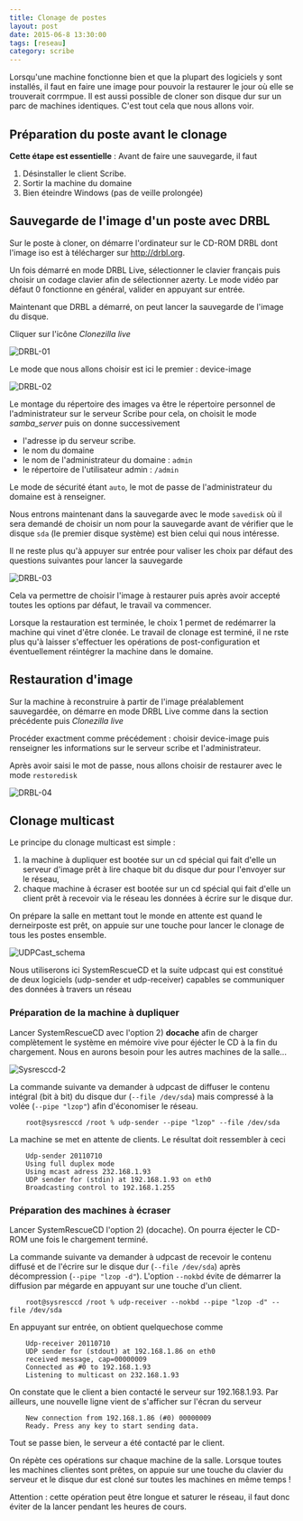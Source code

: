 ```yaml
---
title: Clonage de postes
layout: post
date: 2015-06-8 13:30:00
tags: [reseau]
category: scribe
---
```


Lorsqu'une machine fonctionne bien et que la plupart des logiciels y sont
installés, il faut en faire une image pour pouvoir la restaurer le jour où
elle se trouverait corrmpue. Il est aussi possible de cloner son disque dur
sur un parc de machines identiques. C'est tout cela que nous allons voir.

## Préparation du poste avant le clonage

**Cette étape est essentielle** : Avant de faire une sauvegarde, il faut

1.  Désinstaller le client Scribe.
1.  Sortir la machine du domaine
1.  Bien éteindre Windows (pas de veille prolongée)

## Sauvegarde de l'image d'un poste avec DRBL

Sur le poste à cloner, on démarre l'ordinateur sur le CD-ROM DRBL dont l'image
iso est à télécharger sur <http://drbl.org>.

Un fois démarré en mode DRBL Live, sélectionner le clavier français puis choisir
un codage clavier afin de sélectionner azerty. Le mode vidéo par défaut 0
fonctionne en général, valider en appuyant sur entrée.

Maintenant que DRBL a démarré, on peut lancer la sauvegarde de l'image du
disque.

Cliquer sur l'icône *Clonezilla live* 

![DRBL-01](figs/DRBL-01.png)

Le mode que nous allons choisir est ici le premier : device-image 

![DRBL-02](figs/DRBL-02.png)

Le montage du répertoire des images va être le répertoire personnel de
l'administrateur sur le serveur Scribe pour cela, on choisit le mode
*samba\_server* puis on donne successivement

-   l'adresse ip du serveur scribe.
-   le nom du domaine
-   le nom de l'administrateur du domaine : `admin`
-   le répertoire de l'utilisateur admin : `/admin`

Le mode de sécurité étant `auto`, le mot de passe de l'administrateur du domaine
est à renseigner.

Nous entrons maintenant dans la sauvegarde avec le mode `savedisk` où il sera
demandé de choisir un nom pour la sauvegarde avant de vérifier que le disque
`sda` (le premier disque système) est bien celui qui nous intéresse.

Il ne reste plus qu'à appuyer sur entrée pour valiser les choix par défaut des
questions suivantes pour lancer la sauvegarde 

![DRBL-03](figs/DRBL-03.png)

Cela va permettre de choisir l'image à restaurer puis après avoir accepté toutes
les options par défaut, le travail va commencer.

Lorsque la restauration est terminée, le choix 1 permet de redémarrer la machine
qui vinet d'être clonée. Le travail de clonage est terminé, il ne rste plus qu'à
laisser s'effectuer les opérations de post-configuration et éventuellement
réintégrer la machine dans le domaine.

## Restauration d'image

Sur la machine à reconstruire à partir de l'image préalablement sauvegardée, on
démarre en mode DRBL Live comme dans la section précédente puis *Clonezilla
live* 

Procéder exactment comme précédement : choisir device-image 
puis renseigner les informations sur le serveur scribe et l'administrateur.

Après avoir saisi le mot de passe, nous allons choisir de restaurer avec le mode
`restoredisk` 

![DRBL-04](figs/DRBL-04.png)

## Clonage multicast

Le principe du clonage multicast est simple :

1.  la machine à dupliquer est bootée sur un cd spécial qui fait d'elle un
    serveur d'image prêt à lire chaque bit du disque dur pour l'envoyer sur le
    réseau,
2.  chaque machine à écraser est bootée sur un cd spécial qui fait d'elle un
    client prêt à recevoir via le réseau les données à écrire sur le disque dur.

On prépare la salle en mettant tout le monde en attente est quand le
derneirposte est prêt, on appuie sur une touche pour lancer le clonage de tous
les postes ensemble.

![UDPCast_schema](figs/UDPCast_schema.png)

Nous utiliserons ici SystemRescueCD et la suite udpcast qui est constitué de
deux logiciels (udp-sender et udp-receiver) capables se communiquer des données
à travers un réseau

### Préparation de la machine à dupliquer

Lancer SystemRescueCD avec l'option 2) **docache**  afin
de charger complètement le système en mémoire vive pour éjécter le CD à la fin
du chargement. Nous en aurons besoin pour les autres machines de la salle...

![Sysresccd-2](figs/Sysresccd-2.png)

La commande suivante va demander à udpcast de diffuser le contenu intégral (bit
à bit) du disque dur (`--file /dev/sda`) mais compressé à la volée
(`--pipe "lzop"`) afin d'économiser le réseau.

```
    root@sysresccd /root % udp-sender --pipe "lzop" --file /dev/sda
```

La machine se met en attente de clients. Le résultat doit ressembler à ceci

        Udp-sender 20110710
        Using full duplex mode
        Using mcast adress 232.168.1.93
        UDP sender for (stdin) at 192.168.1.93 on eth0
        Broadcasting control to 192.168.1.255

### Préparation des machines à écraser

Lancer SystemRescueCD l'option 2) (docache). On pourra éjecter le CD-ROM une
fois le chargement terminé.

La commande suivante va demander à udpcast de recevoir le contenu diffusé et de
l'écrire sur le disque dur (`--file /dev/sda`) après décompression
(`--pipe "lzop -d"`). L'option `--nokbd` évite de démarrer la diffusion par
mégarde en appuyant sur une touche d'un client.

```
    root@sysresccd /root % udp-receiver --nokbd --pipe "lzop -d" --file /dev/sda
```

En appuyant sur entrée, on obtient quelquechose comme

        Udp-receiver 20110710
        UDP sender for (stdout) at 192.168.1.86 on eth0
        received message, cap=00000009
        Connected as #0 to 192.168.1.93
        Listening to multicast on 232.168.1.93

On constate que le client a bien contacté le serveur sur 192.168.1.93. Par
ailleurs, une nouvelle ligne vient de s'afficher sur l'écran du serveur

        New connection from 192.168.1.86 (#0) 00000009
        Ready. Press any key to start sending data.

Tout se passe bien, le serveur a été contacté par le client.

On répète ces opérations sur chaque machine de la salle. Lorsque toutes les
machines clientes sont prêtes, on appuie sur une touche du clavier du serveur et
le disque dur est cloné sur toutes les machines en même temps !

Attention : cette opération peut être longue et saturer le réseau, il faut donc
éviter de la lancer pendant les heures de cours.

